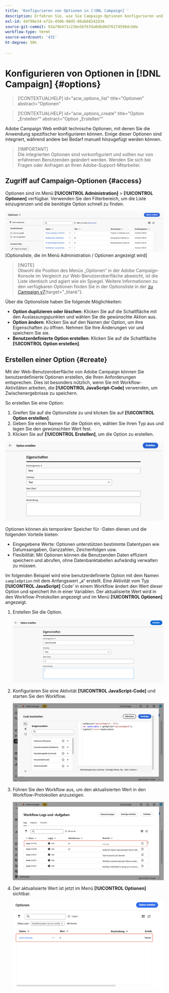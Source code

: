 ```yaml
---
title: 'Konfigurieren von Optionen in [!DNL Campaign] '
description: Erfahren Sie, wie Sie Campaign-Optionen konfigurieren und Ihre eigenen benutzerdefinierten Optionen erstellen.
exl-id: 44f90e34-e72e-4506-90d5-06ab68242d34
source-git-commit: 93a79b471c236e5bf67da0dbd0d76274598dcb0e
workflow-type: tm+mt
source-wordcount: '431'
ht-degree: 50%

---
```


# Konfigurieren von Optionen in [!DNL Campaign] {#options}

>[!CONTEXTUALHELP]
>id="acw_options_list"
>title="Optionen"
>abstract="Optionen"

>[!CONTEXTUALHELP]
>id="acw_options_create"
>title="Option „Erstellen“"
>abstract="Option „Erstellen“"

Adobe Campaign Web enthält technische Optionen, mit denen Sie die Anwendung spezifischer konfigurieren können. Einige dieser Optionen sind integriert, während andere bei Bedarf manuell hinzugefügt werden können.

>[!IMPORTANT]\
>Die integrierten Optionen sind vorkonfiguriert und sollten nur von erfahrenen Benutzenden geändert werden. Wenden Sie sich bei Fragen oder Anfragen an Ihren Adobe-Support-Mitarbeiter.

## Zugriff auf Campaign-Optionen {#access}

Optionen sind im Menü **[!UICONTROL Administration]** > **[!UICONTROL Optionen]** verfügbar. Verwenden Sie den Filterbereich, um die Liste einzugrenzen und die benötigte Option schnell zu finden.

![](assets/options-list.png)\
[Optionsliste, die im Menü Administration / Optionen angezeigt wird]

>[!NOTE]\
>Obwohl die Position des Menüs „Optionen“ in der Adobe Campaign-Konsole im Vergleich zur Web-Benutzeroberfläche abweicht, ist die Liste identisch und agiert wie ein Spiegel. Weitere Informationen zu den verfügbaren Optionen finden Sie in der Optionsliste in der [ zu Campaign v7](https://experienceleague.adobe.com/de/docs/campaign-classic/using/installing-campaign-classic/appendices/configuring-campaign-options){target="_blank"}.

Über die Optionsliste haben Sie folgende Möglichkeiten:

* **Option duplizieren oder löschen**: Klicken Sie auf die Schaltfläche mit den Auslassungspunkten und wählen Sie die gewünschte Aktion aus.
* **Option ändern**: Klicken Sie auf den Namen der Option, um ihre Eigenschaften zu öffnen. Nehmen Sie Ihre Änderungen vor und speichern Sie sie.
* **Benutzerdefinierte Option erstellen**: Klicken Sie auf die Schaltfläche **[!UICONTROL Option erstellen]**.

## Erstellen einer Option {#create}

Mit der Web-Benutzeroberfläche von Adobe Campaign können Sie benutzerdefinierte Optionen erstellen, die Ihren Anforderungen entsprechen. Dies ist besonders nützlich, wenn Sie mit Workflow-Aktivitäten arbeiten, die **[!UICONTROL JavaScript-Code]** verwenden, um Zwischenergebnisse zu speichern.

So erstellen Sie eine Option:

1. Greifen Sie auf die Optionsliste zu und klicken Sie auf **[!UICONTROL Option erstellen]**.
1. Geben Sie einen Namen für die Option ein, wählen Sie ihren Typ aus und legen Sie den gewünschten Wert fest.
1. Klicken Sie auf **[!UICONTROL Erstellen]**, um die Option zu erstellen. 

![Erstellen Sie eine Optionsoberfläche, die Felder für Name, Typ und Wert enthält](assets/options-create.png)

Optionen können als temporärer Speicher für -Daten dienen und die folgenden Vorteile bieten:

* Eingegebene Werte: Optionen unterstützen bestimmte Datentypen wie Datumsangaben, Ganzzahlen, Zeichenfolgen usw.
* Flexibilität: Mit Optionen können die Benutzenden Daten effizient speichern und abrufen, ohne Datenbanktabellen aufwändig verwalten zu müssen.

Im folgenden Beispiel wird eine benutzerdefinierte Option mit dem Namen `sampleOption` mit dem Anfangswert „a“ erstellt. Eine Aktivität vom Typ **[!UICONTROL JavaScript]** Code&#39; in einem Workflow ändert den Wert dieser Option und speichert ihn in einer Variablen. Der aktualisierte Wert wird in den Workflow-Protokollen angezeigt und im Menü **[!UICONTROL Optionen]** angezeigt.

1. Erstellen Sie die Option.

   ![Benutzeroberfläche zur Erstellung benutzerdefinierter Optionen mit dem Namen `sampleOption` und dem Anfangswert „a“](assets/options-sample-create.png)

1. Konfigurieren Sie eine Aktivität **[!UICONTROL JavaScript-Code]** und starten Sie den Workflow.

   ![Konfigurationsschnittstelle für JavaScript-Code-Aktivitäten](assets/options-sample-javascript.png)

1. Führen Sie den Workflow aus, um den aktualisierten Wert in den Workflow-Protokollen anzuzeigen.

   ![Workflow-Protokolle, die den aktualisierten Wert der benutzerdefinierten Option anzeigen](assets/options-sample-logs.png)

1. Der aktualisierte Wert ist jetzt im Menü **[!UICONTROL Optionen]** sichtbar.

   ![Menü „Optionen“ mit dem aktualisierten Wert der benutzerdefinierten Option](assets/options-sample-updated.png)